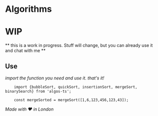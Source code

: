 # Algorithms


# WIP
** this is a work in progress. Stuff will change, but you can already use it and chat with me **

## Use
_import the function you need and use it. that's it!_


```
    import {bubbleSort, quickSort, insertionSort, mergeSort, binarySearch} from 'algos-ts';

    const mergeSorted = mergeSort([1,6,123,456,123,43]);
```


_Made with :heart: in London_